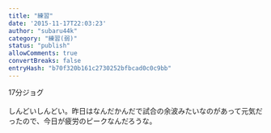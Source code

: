 ```yaml
---
title: "練習"
date: '2015-11-17T22:03:23'
author: "subaru44k"
category: "練習(弱)"
status: "publish"
allowComments: true
convertBreaks: false
entryHash: "b70f320b161c2730252bfbcad0c0c9bb"
---
```

17分ジョグ<br>
<br>
しんどいしんどい。昨日はなんだかんだで試合の余波みたいなのがあって元気だったので、今日が疲労のピークなんだろうな。

